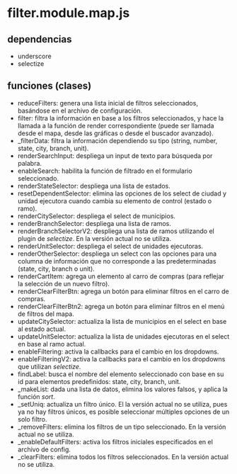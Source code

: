 # filter.module.map.js

## dependencias
* underscore
* selectize

## funciones (clases)
* reduceFilters: genera una lista inicial de filtros seleccionados, basándose en el archivo de configuración.
* filter: filtra la información en base a los filtros seleccionados, y hace la llamada a la función de render correspondiente (puede ser llamada desde el mapa, desde las gráficas o desde el buscador avanzado).
* _filterData: filtra la información dependiendo su tipo (string, number, state, city, branch, unit).
* renderSearchInput: despliega un input de texto para búsqueda por palabra.
* enableSearch: habilita la función de filtrado en el formulario   seleccionado.
* renderStateSelector: despliega una lista de estados.
* resetDependentSelector: elimina las opciones de los select de ciudad y unidad ejecutora cuando cambia su elemento de control (estado o ramo).
* renderCitySelector: despliega el select de municipios.
* renderBranchSelector: despliega una lista de ramos.
* renderBranchSelectorV2: despliega una lista de ramos utilizando el plugin de _selectize_. En la versión actual no se utiliza.
* renderUnitSelector: despliega el select de unidades ejecutoras.
* renderOtherSelector: despliega un select con las opciones para una columna de información que no corresponde a las predeterminadas (state, city, branch o unit).
* renderCartItem: agrega un elemento al carro de compras (para reflejar la selección de un nuevo filtro).
* renderClearFilterBtn: agrega un botón para eliminar filtros en el carro de compras.
* renderClearFilterBtn2: agrega un botón para eliminar filtros en el menú de filtros del mapa.
* updateCitySelector: actualiza la lista de municipios en el select en base al estado actual.
* updateUnitSelector: actualiza la lista de unidades ejecutoras en el select en base al ramo actual.
* enableFiltering: activa la callbacks para el cambio en los dropdowns.
* enableFilteringV2: activa la callbacks para el cambio en los dropdowns que utilizan _selectize_.
* findLabel: busca el nombre del elemento seleccionado con base en su id para elementos predefinidos: state, city, branch, unit.
* _makeList: dada una lista de datos, elimina los valores falsos, y aplica la función _sort_.
* _setUniq: actualiza un filtro único. El la versión actual no se utiliza, pues ya no hay filtros únicos, es posible seleccionar múltiples opciones de un solo filtro.
* _removeFilters: elimina los filtros de un tipo seleccionado. En la versión actual no se utiliza.
* _enableDefaultFilters: activa los filtros iniciales especificados en el archivo de config.
* _clearFilters: elimina todos los filtros seleccionados. En la versión actual no se utiliza.